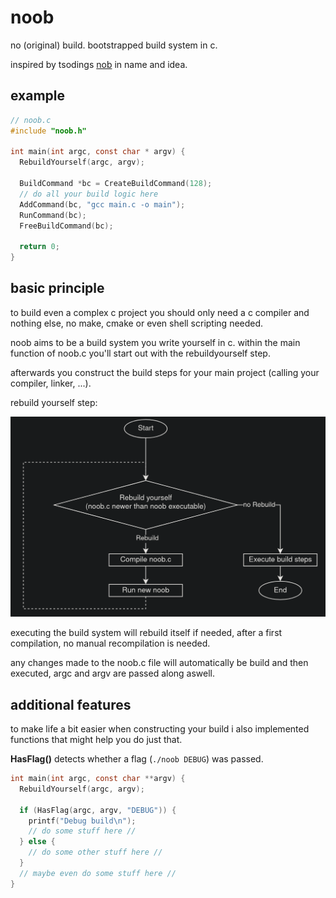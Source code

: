 # noob
no (original) build. bootstrapped build system in c.

inspired by tsodings [nob](https://github.com/tsoding/nobuild) in name and idea.

## example
```C
// noob.c
#include "noob.h"

int main(int argc, const char * argv) {
  RebuildYourself(argc, argv);
  
  BuildCommand *bc = CreateBuildCommand(128);
  // do all your build logic here
  AddCommand(bc, "gcc main.c -o main");
  RunCommand(bc);
  FreeBuildCommand(bc);

  return 0;
}
```

## basic principle

to build even a complex c project you should only need a c compiler and nothing else, no make, cmake or even shell scripting needed.

noob aims to be a build system you write yourself in c. within the main function of noob.c you'll start out with the rebuildyourself step.

afterwards you construct the build steps for your main project (calling your compiler, linker, ...).

rebuild yourself step:

![RebuildYourself](docs/RebuildYourself.png)

executing the build system will rebuild itself if needed, after a first compilation, no manual recompilation is needed.

any changes made to the noob.c file will automatically be build and then executed, argc and argv are passed along aswell. 

## additional features

to make life a bit easier when constructing your build i also implemented functions that might help you do just that.

**HasFlag()**
detects whether a flag (`./noob DEBUG`) was passed.
```C
int main(int argc, const char **argv) {
  RebuildYourself(argc, argv);

  if (HasFlag(argc, argv, "DEBUG")) {
    printf("Debug build\n");
    // do some stuff here //
  } else {
    // do some other stuff here // 
  }
  // maybe even do some stuff here // 
}
```

